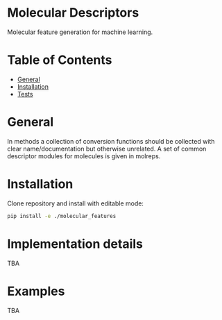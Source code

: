 # Molecular Descriptors

Molecular feature generation for machine learning.

# Table of Contents
* [General](#general)
* [Installation](#installation)
* [Tests](#tests)
 

<a name="general"></a>
# General

In methods a collection of conversion functions should be collected with clear name/documentation but otherwise unrelated. 
A set of common descriptor modules for molecules is given in molreps.

<a name="installation"></a>
# Installation

Clone repository and install with editable mode:

```bash
pip install -e ./molecular_features
```

<a name="implementation-details"></a>
# Implementation details

TBA

<a name="examples"></a>
# Examples

TBA
